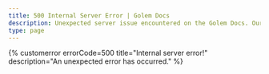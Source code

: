 ```yaml
---
title: 500 Internal Server Error | Golem Docs
description: Unexpected server issue encountered on the Golem Docs. Our team is working on resolving it. Please check back soon or contact our support
type: page
---
```


{% customerror errorCode=500 title="Internal server error!" description="An unexpected error has occurred." %}
